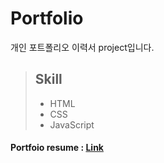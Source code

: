 # Portfolio
개인 포트폴리오 이력서 project입니다.
<br>

> ## Skill <br>
> - HTML <br>
> - CSS <br>
> - JavaScript <br>   

#### Portfoio resume :  [Link](https://anshqhsh.github.io/portfolio/)